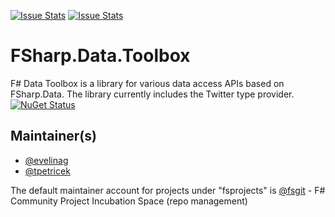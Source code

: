 [![Issue Stats](http://issuestats.com/github/fsprojects/FSharp.Data.Toolbox/badge/issue)](http://issuestats.com/github/fsprojects/FSharp.Data.Toolbox)
[![Issue Stats](http://issuestats.com/github/fsprojects/FSharp.Data.Toolbox/badge/pr)](http://issuestats.com/github/fsprojects/FSharp.Data.Toolbox)

FSharp.Data.Toolbox
=======================

F# Data Toolbox is a library for various data access APIs based on FSharp.Data. The library currently includes the Twitter type provider. [![NuGet Status](http://img.shields.io/nuget/v/FSharp.Data.Toolbox.Twitter.svg?style=flat)](https://www.nuget.org/packages/FSharp.Data.Toolbox.Twitter/)


## Maintainer(s)

- [@evelinag](https://github.com/evelinag)
- [@tpetricek](https://github.com/tpetricek)

The default maintainer account for projects under "fsprojects" is [@fsgit](https://github.com/fsgit) - F# Community Project Incubation Space (repo management)
